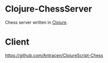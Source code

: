 # Clojure-ChessServer
Chess server written in [Clojure](https://clojure.org/).

# Client
https://github.com/Antracen/ClojureScript-Chess
